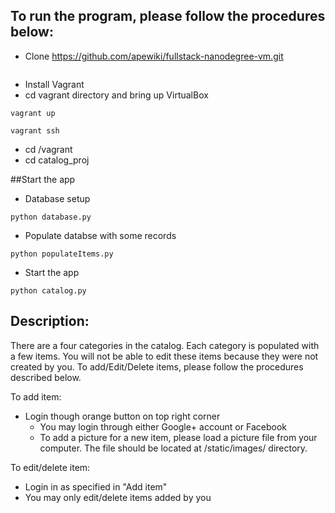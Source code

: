 ## To run the program, please follow the procedures below:
* Clone https://github.com/apewiki/fullstack-nanodegree-vm.git
```git clone https://github.com/apewiki/fullstack-nanodegree-vm.git mydirectory
```
* Install Vagrant
* cd vagrant directory and bring up VirtualBox
```
vagrant up
```
```
vagrant ssh
```
* cd /vagrant
* cd catalog_proj

##Start the app
* Database setup
```
python database.py
```
* Populate databse with some records
```
python populateItems.py
```
* Start the app
```
python catalog.py
```

## Description:
There are a four categories in the catalog. Each category is populated with a few items. 
You will not be able to edit these items because they were not created by you.
To  add/Edit/Delete items, please follow the procedures described below.

To add item:
- Login though orange button on top right corner
	- You may login through either Google+ account or Facebook
	- To add a picture for a new item, please load a picture file from your computer. 
	  The file should be located at /static/images/ directory.

To edit/delete item:
- Login in as specified in "Add item"
- You may only edit/delete items added by you
